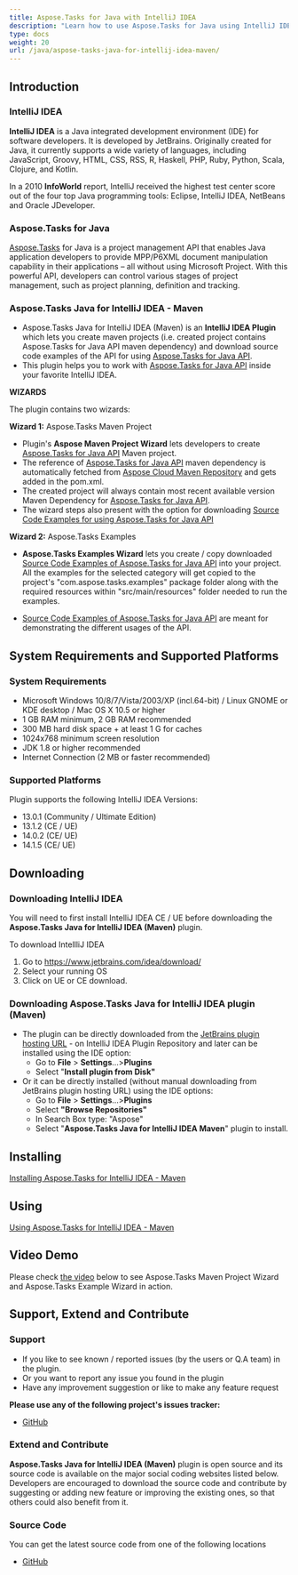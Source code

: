 ```yaml
---
title: Aspose.Tasks for Java with IntelliJ IDEA
description: "Learn how to use Aspose.Tasks for Java using IntelliJ IDEA."
type: docs
weight: 20
url: /java/aspose-tasks-java-for-intellij-idea-maven/
---
```


## **Introduction**

### **IntelliJ IDEA**

**IntelliJ IDEA** is a Java integrated development environment (IDE) for software developers. It is developed by JetBrains. Originally created for Java, it currently supports a wide variety of languages, including JavaScript, Groovy, HTML, CSS, RSS, R, Haskell, PHP, Ruby, Python, Scala, Clojure, and Kotlin.

In a 2010 **InfoWorld** report, IntelliJ received the highest test center score out of the four top Java programming tools: Eclipse, IntelliJ IDEA, NetBeans and Oracle JDeveloper.

### **Aspose.Tasks for Java**
[Aspose.Tasks](https://products.aspose.com/tasks/java) for Java is a project management API that enables Java application developers to provide MPP/P6XML document manipulation capability in their applications – all without using Microsoft Project. With this powerful API, developers can control various stages of project management, such as project planning, definition and tracking.

### **Aspose.Tasks Java for IntelliJ IDEA - Maven**
- Aspose.Tasks Java for IntelliJ IDEA (Maven) is an **IntelliJ IDEA Plugin** which lets you create maven projects (i.e. created project contains Aspose.Tasks for Java API maven dependency) and download source code examples of the API for using [Aspose.Tasks for Java API](https://products.aspose.com/tasks/java).
- This plugin helps you to work with [Aspose.Tasks for Java API](https://products.aspose.com/tasks/java) inside your favorite IntelliJ IDEA.

**WIZARDS**

The plugin contains two wizards:

**Wizard 1:** Aspose.Tasks Maven Project

- Plugin's **Aspose Maven Project Wizard** lets developers to create [Aspose.Tasks for Java API](https://products.aspose.com/tasks/java) Maven project.
- The reference of [Aspose.Tasks for Java API](https://products.aspose.com/tasks/java) maven dependency is automatically fetched from [Aspose Cloud Maven Repository](https://repository.aspose.com/webapp/#/artifacts/browse/tree/General/repo) and gets added in the pom.xml.
- The created project will always contain most recent available version Maven Dependency for [Aspose.Tasks for Java API](https://products.aspose.com/tasks/java).
- The wizard steps also present with the option for downloading [Source Code Examples for using Aspose.Tasks for Java API](https://github.com/aspose-tasks/Aspose.Tasks-for-Java/tree/master/Examples)

**Wizard 2:** Aspose.Tasks Examples

- **Aspose.Tasks Examples Wizard** lets you create / copy downloaded [Source Code Examples of Aspose.Tasks for Java API](https://github.com/aspose-tasks/Aspose.Tasks-for-Java/tree/master/Examples) into your project. All the examples for the selected category will get copied to the project's "com.aspose.tasks.examples" package folder along with the required resources within "src/main/resources" folder needed to run the examples.

- [Source Code Examples of Aspose.Tasks for Java API](https://github.com/aspose-tasks/Aspose.Tasks-for-Java/tree/master/Examples) are meant for demonstrating the different usages of the API.

## **System Requirements and Supported Platforms**

### **System Requirements**
- Microsoft Windows 10/8/7/Vista/2003/XP (incl.64-bit)  / Linux GNOME or KDE desktop / Mac OS X 10.5 or higher
- 1 GB RAM minimum, 2 GB RAM recommended
- 300 MB hard disk space + at least 1 G for caches
- 1024x768 minimum screen resolution
- JDK 1.8 or higher recommended
- Internet Connection (2 MB or faster recommended)

### **Supported Platforms**
Plugin supports the following IntelliJ IDEA Versions:

- 13.0.1 (Community / Ultimate Edition)
- 13.1.2  (CE / UE)
- 14.0.2 (CE/ UE)
- 14.1.5 (CE/ UE)

## **Downloading**

### **Downloading IntelliJ IDEA**
You will need to first install IntelliJ IDEA CE / UE before downloading the **Aspose.Tasks Java for IntelliJ IDEA (Maven)** plugin.

To download IntellliJ IDEA

1. Go to <https://www.jetbrains.com/idea/download/>
2. Select your running OS
3. Click on UE or CE download.

### **Downloading Aspose.Tasks Java for IntelliJ IDEA plugin (Maven)**
- The plugin can be directly downloaded from the [JetBrains plugin hosting URL](https://plugins.jetbrains.com/plugin/8003-aspose-tasks-java-for-intellij-idea-maven/) - on IntelliJ IDEA Plugin Repository
  and later can be installed using the IDE option:
  - Go to **File** > **Settings**...>**Plugins**
  - Select "**Install plugin from Disk"**
- Or it can be directly installed (without manual downloading from JetBrains plugin hosting URL) using the IDE options:
  - Go to **File** > **Settings**...>**Plugins**
  - Select **"Browse Repositories"**
  - In Search Box type: "Aspose"
  - Select "**Aspose.Tasks Java for IntelliJ IDEA Maven**" plugin to install.

## **Installing**
[Installing Aspose.Tasks for IntelliJ IDEA - Maven](/tasks/java/installing-and-using-aspose-tasks-for-intellij-idea-maven/#InstallingandUsingAspose.TasksforIntelliJIDEA-Maven-Installing)

## **Using**
[Using Aspose.Tasks for IntelliJ IDEA - Maven](/tasks/java/installing-and-using-aspose-tasks-for-intellij-idea-maven/#InstallingandUsingAspose.TasksforIntelliJIDEA-Maven-Using)

## **Video Demo**
Please check [the video](https://youtu.be/yG8cZ_Fis-I) below to see Aspose.Tasks Maven Project Wizard and Aspose.Tasks Example Wizard in action.

## **Support, Extend and Contribute**

### **Support**
- If you like to see known / reported issues (by the users or Q.A team) in the plugin.
- Or you want to report any issue you found in the plugin
- Have any improvement suggestion or like to make any feature request

**Please use any of the following project's issues tracker:**

- [GitHub](https://github.com/aspose-tasks/Aspose.Tasks-for-Java/issues)

### **Extend and Contribute**

**Aspose.Tasks Java for IntelliJ IDEA (Maven)** plugin is open source and its source code is available on the major social coding websites listed below. Developers are encouraged to download the source code and contribute by suggesting or adding new feature or improving the existing ones, so that others could also benefit from it.

### **Source Code**
You can get the latest source code from one of the following locations

- [GitHub](https://github.com/aspose-tasks/Aspose.Tasks-for-Java/tree/master/Plugins/Aspose_Tasks_Java_for_IntelliJ(Maven))
